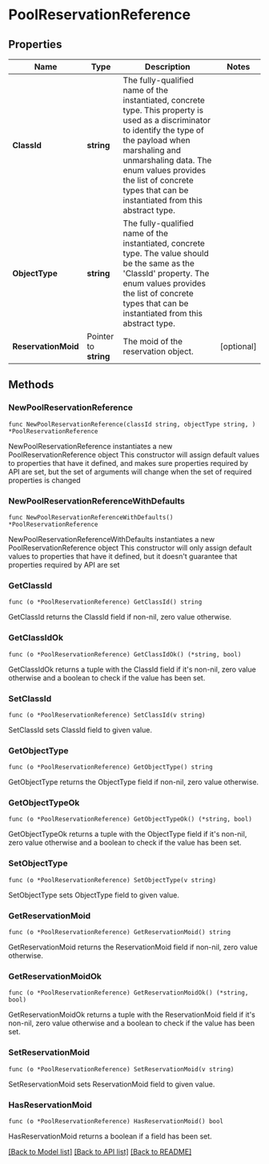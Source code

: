 # PoolReservationReference

## Properties

Name | Type | Description | Notes
------------ | ------------- | ------------- | -------------
**ClassId** | **string** | The fully-qualified name of the instantiated, concrete type. This property is used as a discriminator to identify the type of the payload when marshaling and unmarshaling data. The enum values provides the list of concrete types that can be instantiated from this abstract type. | 
**ObjectType** | **string** | The fully-qualified name of the instantiated, concrete type. The value should be the same as the &#39;ClassId&#39; property. The enum values provides the list of concrete types that can be instantiated from this abstract type. | 
**ReservationMoid** | Pointer to **string** | The moid of the reservation object. | [optional] 

## Methods

### NewPoolReservationReference

`func NewPoolReservationReference(classId string, objectType string, ) *PoolReservationReference`

NewPoolReservationReference instantiates a new PoolReservationReference object
This constructor will assign default values to properties that have it defined,
and makes sure properties required by API are set, but the set of arguments
will change when the set of required properties is changed

### NewPoolReservationReferenceWithDefaults

`func NewPoolReservationReferenceWithDefaults() *PoolReservationReference`

NewPoolReservationReferenceWithDefaults instantiates a new PoolReservationReference object
This constructor will only assign default values to properties that have it defined,
but it doesn't guarantee that properties required by API are set

### GetClassId

`func (o *PoolReservationReference) GetClassId() string`

GetClassId returns the ClassId field if non-nil, zero value otherwise.

### GetClassIdOk

`func (o *PoolReservationReference) GetClassIdOk() (*string, bool)`

GetClassIdOk returns a tuple with the ClassId field if it's non-nil, zero value otherwise
and a boolean to check if the value has been set.

### SetClassId

`func (o *PoolReservationReference) SetClassId(v string)`

SetClassId sets ClassId field to given value.


### GetObjectType

`func (o *PoolReservationReference) GetObjectType() string`

GetObjectType returns the ObjectType field if non-nil, zero value otherwise.

### GetObjectTypeOk

`func (o *PoolReservationReference) GetObjectTypeOk() (*string, bool)`

GetObjectTypeOk returns a tuple with the ObjectType field if it's non-nil, zero value otherwise
and a boolean to check if the value has been set.

### SetObjectType

`func (o *PoolReservationReference) SetObjectType(v string)`

SetObjectType sets ObjectType field to given value.


### GetReservationMoid

`func (o *PoolReservationReference) GetReservationMoid() string`

GetReservationMoid returns the ReservationMoid field if non-nil, zero value otherwise.

### GetReservationMoidOk

`func (o *PoolReservationReference) GetReservationMoidOk() (*string, bool)`

GetReservationMoidOk returns a tuple with the ReservationMoid field if it's non-nil, zero value otherwise
and a boolean to check if the value has been set.

### SetReservationMoid

`func (o *PoolReservationReference) SetReservationMoid(v string)`

SetReservationMoid sets ReservationMoid field to given value.

### HasReservationMoid

`func (o *PoolReservationReference) HasReservationMoid() bool`

HasReservationMoid returns a boolean if a field has been set.


[[Back to Model list]](../README.md#documentation-for-models) [[Back to API list]](../README.md#documentation-for-api-endpoints) [[Back to README]](../README.md)


